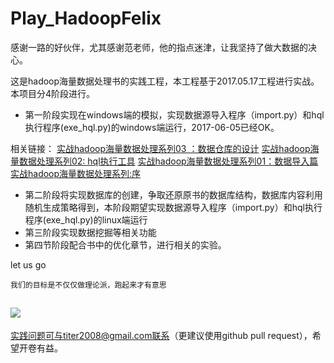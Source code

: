 # Play_HadoopFelix
  感谢一路的好伙伴，尤其感谢范老师，他的指点迷津，让我坚持了做大数据的决心。

  这是hadoop海量数据处理书的实践工程，本工程基于2017.05.17工程进行实战。
本项目分4阶段进行。
- 第一阶段实现在windows端的模拟，实现数据源导入程序（import.py）和hql执行程序(exe_hql.py)的windows端运行，2017-06-05已经OK。

相关链接：
[实战hadoop海量数据处理系列03 ：数据仓库的设计](http://blog.csdn.net/titer1/article/details/72898337)
[实战hadoop海量数据处理系列02: hql执行工具](http://blog.csdn.net/titer1/article/details/72897514)
[实战hadoop海量数据处理系列01：数据导入篇 ](http://blog.csdn.net/titer1/article/details/72896061)
[实战hadoop海量数据处理系列:序 ](http://blog.csdn.net/titer1/article/details/72895884)


- 第二阶段将实现数据库的创建，争取还原原书的数据库结构，数据库内容利用随机生成策略得到，本阶段期望实现数据源导入程序（import.py）和hql执行程序(exe_hql.py)的linux端运行
- 第三阶段实现数据挖掘等相关功能
- 第四节阶段配合书中的优化章节，进行相关的实验。

let us go

`我们的目标是不仅仅做理论派，跑起来才有意思`

![](https://upload.wikimedia.org/wikipedia/commons/9/95/Elephant_Walking_animated.gif)
---
实践问题可与titer2008@gmail.com联系（更建议使用github pull request），希望开卷有益。
